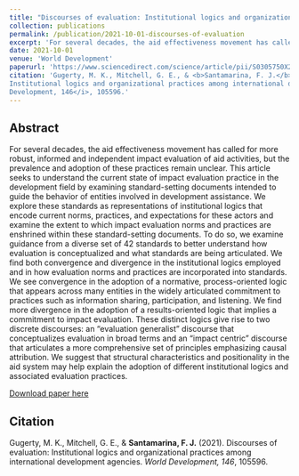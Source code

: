 ```yaml
---
title: "Discourses of evaluation: Institutional logics and organizational practices among international development agencies"
collection: publications
permalink: /publication/2021-10-01-discourses-of-evaluation
excerpt: 'For several decades, the aid effectiveness movement has called for more robust, informed and independent impact evaluation of aid activities, but the prevalence and adoption of these practices remain unclear... [**See full abstract at link above**]'
date: 2021-10-01
venue: 'World Development'
paperurl: 'https://www.sciencedirect.com/science/article/pii/S0305750X21002114'
citation: 'Gugerty, M. K., Mitchell, G. E., & <b>Santamarina, F. J.</b> (2021). Discourses of evaluation:
Institutional logics and organizational practices among international development agencies. <i>World
Development, 146</i>, 105596.'
---
```


## Abstract

For several decades, the aid effectiveness movement has called for more robust, informed and independent impact evaluation of aid activities, but the prevalence and adoption of these practices remain unclear. This article seeks to understand the current state of impact evaluation practice in the development field by examining standard-setting documents intended to guide the behavior of entities involved in development assistance. We explore these standards as representations of institutional logics that encode current norms, practices, and expectations for these actors and examine the extent to which impact evaluation norms and practices are enshrined within these standard-setting documents. To do so, we examine guidance from a diverse set of 42 standards to better understand how evaluation is conceptualized and what standards are being articulated. We find both convergence and divergence in the institutional logics employed and in how evaluation norms and practices are incorporated into standards. We see convergence in the adoption of a normative, process-oriented logic that appears across many entities in the widely articulated commitment to practices such as information sharing, participation, and listening. We find more divergence in the adoption of a results-oriented logic that implies a commitment to impact evaluation. These distinct logics give rise to two discrete discourses: an “evaluation generalist” discourse that conceptualizes evaluation in broad terms and an “impact centric” discourse that articulates a more comprehensive set of principles emphasizing causal attribution. We suggest that structural characteristics and positionality in the aid system may help explain the adoption of different institutional logics and associated evaluation practices.

[Download paper here](https://www.sciencedirect.com/science/article/pii/S0305750X21002114?casa_token=guByWYV1VVAAAAAA:GenpT0Bcd2QZAx78k0DnE_XRsAxjHf-KujvXuMHQYZtir_nS1uq2hC5Ws_zZiaVTAYcfAO8xzeQ)

## Citation

Gugerty, M. K., Mitchell, G. E., & <b>Santamarina, F. J.</b> (2021). Discourses of evaluation:
Institutional logics and organizational practices among international development agencies. <i>World
Development, 146</i>, 105596.
